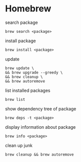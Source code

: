 <!-- toc -->
# Homebrew

search package

```shell
brew search <package>
```

install package

```shell
brew install <package>
```

update

```shell
brew update \
&& brew upgrade --greedy \
&& brew cleanup \
&& brew autoremove
```

list installed packages

```shell
brew list
```

show dependency tree of package

```shell
brew deps -t <package>
```

display information about package

```shell
brew info <package>
```

clean up junk

```shell
brew cleanup && brew autoremove
```
